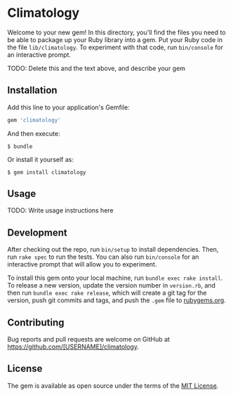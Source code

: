 # Climatology

Welcome to your new gem! In this directory, you'll find the files you need to be able to package up your Ruby library into a gem. Put your Ruby code in the file `lib/climatology`. To experiment with that code, run `bin/console` for an interactive prompt.

TODO: Delete this and the text above, and describe your gem

## Installation

Add this line to your application's Gemfile:

```ruby
gem 'climatology'
```

And then execute:

    $ bundle

Or install it yourself as:

    $ gem install climatology

## Usage

TODO: Write usage instructions here

## Development

After checking out the repo, run `bin/setup` to install dependencies. Then, run `rake spec` to run the tests. You can also run `bin/console` for an interactive prompt that will allow you to experiment.

To install this gem onto your local machine, run `bundle exec rake install`. To release a new version, update the version number in `version.rb`, and then run `bundle exec rake release`, which will create a git tag for the version, push git commits and tags, and push the `.gem` file to [rubygems.org](https://rubygems.org).

## Contributing

Bug reports and pull requests are welcome on GitHub at https://github.com/[USERNAME]/climatology.

## License

The gem is available as open source under the terms of the [MIT License](https://opensource.org/licenses/MIT).

